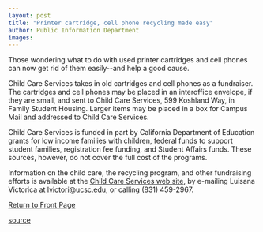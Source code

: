 ```yaml
---
layout: post
title: "Printer cartridge, cell phone recycling made easy"
author: Public Information Department
images:
---
```


Those wondering what to do with used printer cartridges and cell phones can now get rid of them easily--and help a good cause.

Child Care Services takes in old cartridges and cell phones as a fundraiser. The cartridges and cell phones may be placed in an interoffice envelope, if they are small, and sent to Child Care Services, 599 Koshland Way, in Family Student Housing. Larger items may be placed in a box for Campus Mail and addressed to Child Care Services.

Child Care Services is funded in part by California Department of Education grants for low income families with children, federal funds to support student families, registration fee funding, and Student Affairs funds. These sources, however, do not cover the full cost of the programs.

Information on the child care, the recycling program, and other fundraising efforts is available at the [Child Care Services web site][1], by e-mailing Luisana Victorica at [lvictori@ucsc.edu][2], or calling (831) 459-2967.

  

[Return to Front Page][3]

[1]: http://www.housing.ucsc.edu/housing/child1.html
[2]: mailto:Lvictori@ucsc.edu
[3]: http://currents.ucsc.edu/

[source](http://www1.ucsc.edu/currents/04-05/12-06/brief-cartridge.asp "Permalink to brief-cartridge")
